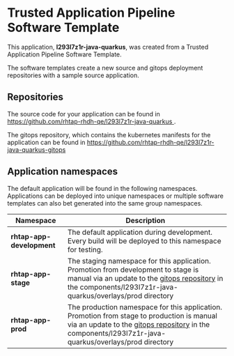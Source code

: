# Trusted Application Pipeline Software Template

This application, **l293l7z1r-java-quarkus**, was created from a Trusted Application Pipeline Software Template.

The software templates create a new source and gitops deployment repositories with a sample source application. 

## Repositories

The source code for your application can be found in [https://github.com/rhtap-rhdh-qe/l293l7z1r-java-quarkus ](https://github.com/rhtap-rhdh-qe/l293l7z1r-java-quarkus ).
 
The gitops repository, which contains the kubernetes manifests for the application can be found in 
[https://github.com/rhtap-rhdh-qe/l293l7z1r-java-quarkus-gitops ](https://github.com/rhtap-rhdh-qe/l293l7z1r-java-quarkus-gitops ) 

## Application namespaces 

The default application will be found in the following namespaces. Applications can be deployed into unique namespaces or multiple software templates can also bet generated into the same group namespaces.  

|  Namespace   |  Description   |  
| -------- | -------- |   
| **rhtap-app-development** | The default application during development. Every build will be deployed to this namespace for testing. | 
| **rhtap-app-stage** | The staging namespace for this application. Promotion from development to stage is manual via an update to the [gitops repository](https://github.com/rhtap-rhdh-qe/l293l7z1r-java-quarkus-gitops ) in the components/l293l7z1r-java-quarkus/overlays/prod directory |  
| **rhtap-app-prod** | The production namespace for this application. Promotion from stage to production is manual via an update to the [gitops repository](https://github.com/rhtap-rhdh-qe/l293l7z1r-java-quarkus-gitops ) in the components/l293l7z1r-java-quarkus/overlays/prod directory | 